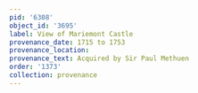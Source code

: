 ```yaml
---
pid: '6308'
object_id: '3695'
label: View of Mariemont Castle
provenance_date: 1715 to 1753
provenance_location:
provenance_text: Acquired by Sir Paul Methuen
order: '1373'
collection: provenance
---
```

